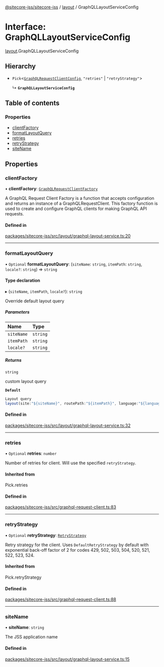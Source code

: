 [@sitecore-jss/sitecore-jss](../README.md) / [layout](../modules/layout.md) / GraphQLLayoutServiceConfig

# Interface: GraphQLLayoutServiceConfig

[layout](../modules/layout.md).GraphQLLayoutServiceConfig

## Hierarchy

- `Pick`\<[`GraphQLRequestClientConfig`](../modules/index.md#graphqlrequestclientconfig), ``"retries"`` \| ``"retryStrategy"``\>

  ↳ **`GraphQLLayoutServiceConfig`**

## Table of contents

### Properties

- [clientFactory](layout.GraphQLLayoutServiceConfig.md#clientfactory)
- [formatLayoutQuery](layout.GraphQLLayoutServiceConfig.md#formatlayoutquery)
- [retries](layout.GraphQLLayoutServiceConfig.md#retries)
- [retryStrategy](layout.GraphQLLayoutServiceConfig.md#retrystrategy)
- [siteName](layout.GraphQLLayoutServiceConfig.md#sitename)

## Properties

### clientFactory

• **clientFactory**: [`GraphQLRequestClientFactory`](../modules/index.md#graphqlrequestclientfactory)

A GraphQL Request Client Factory is a function that accepts configuration and returns an instance of a GraphQLRequestClient.
This factory function is used to create and configure GraphQL clients for making GraphQL API requests.

#### Defined in

[packages/sitecore-jss/src/layout/graphql-layout-service.ts:20](https://github.com/Sitecore/jss/blob/e74dccee7/packages/sitecore-jss/src/layout/graphql-layout-service.ts#L20)

___

### formatLayoutQuery

• `Optional` **formatLayoutQuery**: (`siteName`: `string`, `itemPath`: `string`, `locale?`: `string`) => `string`

#### Type declaration

▸ (`siteName`, `itemPath`, `locale?`): `string`

Override default layout query

##### Parameters

| Name | Type |
| :------ | :------ |
| `siteName` | `string` |
| `itemPath` | `string` |
| `locale?` | `string` |

##### Returns

`string`

custom layout query

**`Default`**

```ts
Layout query
layout(site:"${siteName}", routePath:"${itemPath}", language:"${language}")
```

#### Defined in

[packages/sitecore-jss/src/layout/graphql-layout-service.ts:32](https://github.com/Sitecore/jss/blob/e74dccee7/packages/sitecore-jss/src/layout/graphql-layout-service.ts#L32)

___

### retries

• `Optional` **retries**: `number`

Number of retries for client. Will use the specified `retryStrategy`.

#### Inherited from

Pick.retries

#### Defined in

[packages/sitecore-jss/src/graphql-request-client.ts:83](https://github.com/Sitecore/jss/blob/e74dccee7/packages/sitecore-jss/src/graphql-request-client.ts#L83)

___

### retryStrategy

• `Optional` **retryStrategy**: [`RetryStrategy`](index.RetryStrategy.md)

Retry strategy for the client. Uses `DefaultRetryStrategy` by default with exponential
back-off factor of 2 for codes 429, 502, 503, 504, 520, 521, 522, 523, 524.

#### Inherited from

Pick.retryStrategy

#### Defined in

[packages/sitecore-jss/src/graphql-request-client.ts:88](https://github.com/Sitecore/jss/blob/e74dccee7/packages/sitecore-jss/src/graphql-request-client.ts#L88)

___

### siteName

• **siteName**: `string`

The JSS application name

#### Defined in

[packages/sitecore-jss/src/layout/graphql-layout-service.ts:15](https://github.com/Sitecore/jss/blob/e74dccee7/packages/sitecore-jss/src/layout/graphql-layout-service.ts#L15)
